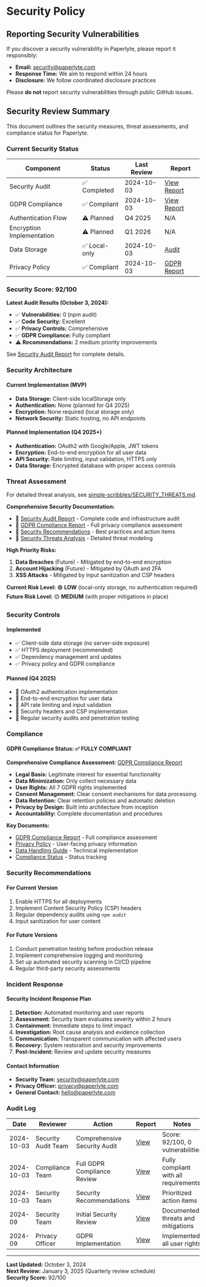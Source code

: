 # Security Policy

## Reporting Security Vulnerabilities

If you discover a security vulnerability in Paperlyte, please report it responsibly:

- **Email:** security@paperlyte.com
- **Response Time:** We aim to respond within 24 hours
- **Disclosure:** We follow coordinated disclosure practices

Please **do not** report security vulnerabilities through public GitHub issues.

## Security Review Summary

This document outlines the security measures, threat assessments, and compliance status for Paperlyte.

### Current Security Status

| Component                 | Status        | Last Review | Report                                        |
| ------------------------- | ------------- | ----------- | --------------------------------------------- |
| Security Audit            | ✅ Completed  | 2024-10-03  | [View Report](docs/security-audit-report.md)  |
| GDPR Compliance           | ✅ Compliant  | 2024-10-03  | [View Report](docs/gdpr-compliance-report.md) |
| Authentication Flow       | ⚠️ Planned    | Q4 2025     | N/A                                           |
| Encryption Implementation | ⚠️ Planned    | Q1 2026     | N/A                                           |
| Data Storage              | ✅ Local-only | 2024-10-03  | [Audit](docs/security-audit-report.md)        |
| Privacy Policy            | ✅ Compliant  | 2024-10-03  | [GDPR Report](docs/gdpr-compliance-report.md) |

### Security Score: 92/100

**Latest Audit Results (October 3, 2024):**

- ✅ **Vulnerabilities:** 0 (npm audit)
- ✅ **Code Security:** Excellent
- ✅ **Privacy Controls:** Comprehensive
- ✅ **GDPR Compliance:** Fully compliant
- ⚠️ **Recommendations:** 2 medium priority improvements

See [Security Audit Report](docs/security-audit-report.md) for complete details.

### Security Architecture

#### Current Implementation (MVP)

- **Data Storage:** Client-side localStorage only
- **Authentication:** None (planned for Q4 2025)
- **Encryption:** None required (local storage only)
- **Network Security:** Static hosting, no API endpoints

#### Planned Implementation (Q4 2025+)

- **Authentication:** OAuth2 with Google/Apple, JWT tokens
- **Encryption:** End-to-end encryption for all user data
- **API Security:** Rate limiting, input validation, HTTPS only
- **Data Storage:** Encrypted database with proper access controls

### Threat Assessment

For detailed threat analysis, see [simple-scribbles/SECURITY_THREATS.md](simple-scribbles/SECURITY_THREATS.md).

**Comprehensive Security Documentation:**

- 📄 [Security Audit Report](docs/security-audit-report.md) - Complete code and infrastructure audit
- 📄 [GDPR Compliance Report](docs/gdpr-compliance-report.md) - Full privacy compliance assessment
- 📄 [Security Recommendations](docs/security-recommendations.md) - Best practices and action items
- 📄 [Security Threats Analysis](simple-scribbles/SECURITY_THREATS.md) - Detailed threat modeling

**High Priority Risks:**

1. **Data Breaches** (Future) - Mitigated by end-to-end encryption
2. **Account Hijacking** (Future) - Mitigated by OAuth and 2FA
3. **XSS Attacks** - Mitigated by input sanitization and CSP headers

**Current Risk Level:** 🟢 **LOW** (local-only storage, no authentication required)  
**Future Risk Level:** 🟡 **MEDIUM** (with proper mitigations in place)

### Security Controls

#### Implemented

- ✅ Client-side data storage (no server-side exposure)
- ✅ HTTPS deployment (recommended)
- ✅ Dependency management and updates
- ✅ Privacy policy and GDPR compliance

#### Planned (Q4 2025)

- 🔄 OAuth2 authentication implementation
- 🔄 End-to-end encryption for user data
- 🔄 API rate limiting and input validation
- 🔄 Security headers and CSP implementation
- 🔄 Regular security audits and penetration testing

### Compliance

#### GDPR Compliance Status: ✅ FULLY COMPLIANT

**Comprehensive Compliance Assessment:** [GDPR Compliance Report](docs/gdpr-compliance-report.md)

- **Legal Basis:** Legitimate interest for essential functionality
- **Data Minimization:** Only collect necessary data
- **User Rights:** All 7 GDPR rights implemented
- **Consent Management:** Clear consent mechanisms for data processing
- **Data Retention:** Clear retention policies and automatic deletion
- **Privacy by Design:** Built into architecture from inception
- **Accountability:** Complete documentation and procedures

**Key Documents:**

- [GDPR Compliance Report](docs/gdpr-compliance-report.md) - Full compliance assessment
- [Privacy Policy](simple-scribbles/privacy.md) - User-facing privacy information
- [Data Handling Guide](simple-scribbles/data-handling.md) - Technical implementation
- [Compliance Status](simple-scribbles/compliance-status.md) - Status tracking

### Security Recommendations

#### For Current Version

1. Enable HTTPS for all deployments
2. Implement Content Security Policy (CSP) headers
3. Regular dependency audits using `npm audit`
4. Input sanitization for user content

#### For Future Versions

1. Conduct penetration testing before production release
2. Implement comprehensive logging and monitoring
3. Set up automated security scanning in CI/CD pipeline
4. Regular third-party security assessments

### Incident Response

#### Security Incident Response Plan

1. **Detection:** Automated monitoring and user reports
2. **Assessment:** Security team evaluates severity within 2 hours
3. **Containment:** Immediate steps to limit impact
4. **Investigation:** Root cause analysis and evidence collection
5. **Communication:** Transparent communication with affected users
6. **Recovery:** System restoration and security improvements
7. **Post-Incident:** Review and update security measures

#### Contact Information

- **Security Team:** security@paperlyte.com
- **Privacy Officer:** privacy@paperlyte.com
- **General Contact:** hello@paperlyte.com

### Audit Log

| Date       | Reviewer            | Action                       | Report                                       | Notes                                 |
| ---------- | ------------------- | ---------------------------- | -------------------------------------------- | ------------------------------------- |
| 2024-10-03 | Security Audit Team | Comprehensive Security Audit | [View](docs/security-audit-report.md)        | Score: 92/100, 0 vulnerabilities      |
| 2024-10-03 | Compliance Team     | Full GDPR Compliance Review  | [View](docs/gdpr-compliance-report.md)       | Fully compliant with all requirements |
| 2024-10-03 | Security Team       | Security Recommendations     | [View](docs/security-recommendations.md)     | Prioritized action items              |
| 2024-09    | Security Team       | Initial Security Review      | [View](simple-scribbles/SECURITY_THREATS.md) | Documented threats and mitigations    |
| 2024-09    | Privacy Officer     | GDPR Implementation          | [View](simple-scribbles/privacy.md)          | Implemented all user rights           |

---

**Last Updated:** October 3, 2024  
**Next Review:** January 3, 2025 (Quarterly review schedule)  
**Security Score:** 92/100
